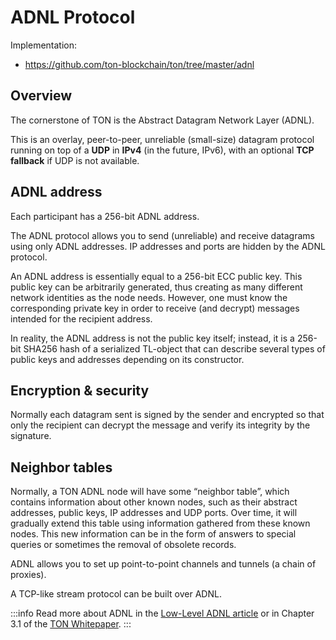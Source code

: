 # ADNL Protocol

Implementation:
* https://github.com/ton-blockchain/ton/tree/master/adnl

## Overview

The cornerstone of TON is the Abstract Datagram Network Layer (ADNL). 

This is an overlay, peer-to-peer, unreliable (small-size) datagram protocol running on top of a **UDP** in **IPv4** (in the future, IPv6), with an optional **TCP fallback** if UDP is not available.

## ADNL address

Each participant has a 256-bit ADNL address.

The ADNL protocol allows you to send (unreliable) and receive datagrams using only  ADNL addresses. IP addresses and ports are hidden by the ADNL protocol.

An ADNL address is essentially equal to a 256-bit ECC public key. This public key can be arbitrarily generated, thus creating as many different network identities as the node needs.
However, one must know the corresponding private key in order to receive (and decrypt) messages intended for the recipient address.

In reality, the ADNL address is not the public key itself; instead, it is a 256-bit SHA256 hash of a serialized TL-object that can describe several types of public keys and addresses depending on its constructor.

## Encryption & security

Normally each datagram sent is signed by the sender and encrypted so that only the recipient can decrypt the message and verify its integrity by the signature.

## Neighbor tables

Normally, a TON ADNL node will have some “neighbor table”, which contains information about other known nodes, such as their abstract addresses, public keys, IP addresses and UDP ports. Over time, it will gradually
extend this table using information gathered from these known nodes. This new information can be in the form of answers to special queries or sometimes the removal of obsolete records.

ADNL allows you to set up point-to-point channels and tunnels (a chain of proxies).

A TCP-like stream protocol can be built over ADNL.

:::info
Read more about ADNL in the [Low-Level ADNL article](/learn/networking/low-level-adnl) or in Chapter 3.1 of the [TON Whitepaper](https://ton.org/docs/ton.pdf).
:::
